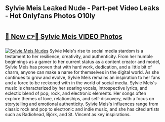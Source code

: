 ## Sylvie Meis Le𝚊ked N𝚞de - Part-pet Video Le𝚊ks - Hot Onlyf𝚊ns Photos O10ly

# <h2><a href="http://ab20172.deff.icu/?id=Sylvie+Meis">🔗 New 👉🔴 Sylvie Meis VIDEO Photos</a></h2>

[![Sylvie Meis N𝚞des](https://i.imgur.com/rIISA9y.gif)](http://ab20172.deff.icu/?id=Sylvie+Meis)
Sylvie Meis's rise to social media stardom is a testament to her resilience, creativity, and authenticity. From her humble beginnings as a gamer to her current status as a content creator and model, Sylvie Meis has proven that with hard work, dedication, and a little bit of charm, anyone can make a name for themselves in the digital world. As she continues to grow and evolve, Sylvie Meis remains an inspiration to her fans and a force to be reckoned with in the world of social media. Sylvie Meis's music is characterized by her soaring vocals, introspective lyrics, and eclectic blend of pop, rock, and electronic elements. Her songs often explore themes of love, relationships, and self-discovery, with a focus on storytelling and emotional authenticity. Sylvie Meis's influences range from classic rock and pop to electronic and indie music, and she has cited artists such as Radiohead, Björk, and St. Vincent as key inspirations.
